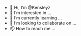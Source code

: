 - 👋 Hi, I’m @Kensleyz
- 👀 I’m interested in ...
- 🌱 I’m currently learning ...
- 💞️ I’m looking to collaborate on ...
- 📫 How to reach me ...

<!---
Kensleyz/Kensleyz is a ✨ special ✨ repository because its `README.md` (this file) appears on your GitHub profile.
You can click the Preview link to take a look at your changes.
--->
